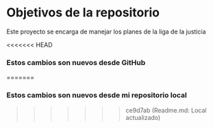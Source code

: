 # Objetivos de la repositorio

Este proyecto se encarga de manejar los planes de la liga de la justicia


<<<<<<< HEAD
### Estos cambios son nuevos desde GitHub
=======
### Estos cambios son nuevos desde mi repositorio local
>>>>>>> ce9d7ab (Readme.md: Local actualizado)
